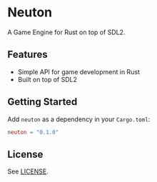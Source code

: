 # Neuton

A Game Engine for Rust on top of SDL2.

## Features

- Simple API for game development in Rust
- Built on top of SDL2

## Getting Started

Add `neuton` as a dependency in your `Cargo.toml`:

```toml
neuton = "0.1.0"
```

## License

See [LICENSE](LICENSE).

